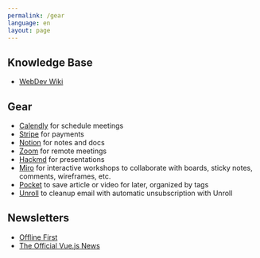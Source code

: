 ```yaml
---
permalink: /gear
language: en
layout: page
---
```


## Knowledge Base

- [WebDev Wiki](https://www.notion.so/Web-1eec92e9d323425bb5cd358573a87867)

## Gear

- [Calendly](https://calendly.com/) for schedule meetings
- [Stripe](https://stripe.com/en-de) for payments
- [Notion](https://www.notion.so/) for notes and docs
- [Zoom](https://zoom.us/) for remote meetings
- [Hackmd](https://hackmd.io/) for presentations
- [Miro](https://miro.com/) for interactive workshops to collaborate with boards, sticky notes, comments, wireframes, etc.
- [Pocket](https://app.getpocket.com/) to save article or video for later, organized by tags
- [Unroll](https://unroll.me/) to cleanup email with automatic unsubscription with Unroll

## Newsletters

- [Offline First](http://offlinefirst.org/)
- [The Official Vue.js News](https://news.vuejs.org/)
